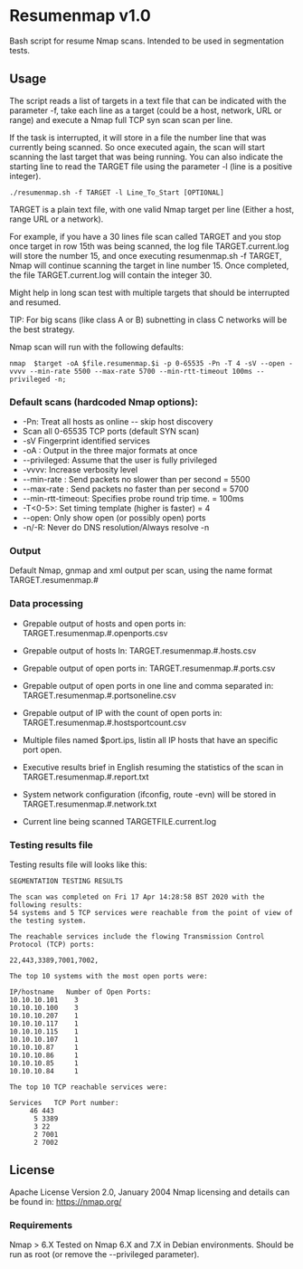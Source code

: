 # Resumenmap v1.0

Bash script for resume Nmap scans. Intended to be used in segmentation tests.

## Usage

The script reads a list of targets in a text file that can be indicated with the parameter -f, take each line as a target (could be a host, network, URL or range) and execute a Nmap full TCP syn scan scan per line. 

If the task is interrupted, it will store in a file the number line that was currently being scanned. So once executed again, the scan will start scanning the last target that was being running. You can also indicate the starting line to read the TARGET file using the parameter -l (line is a positive integer).

```
./resumenmap.sh -f TARGET -l Line_To_Start [OPTIONAL]

```

TARGET is a plain text file, with one valid Nmap target per line (Either a host, range URL or a network). 

For example, if you have a 30 lines file scan called TARGET and you stop once target in row 15th was being scanned, the log file TARGET.current.log will store the number 15, and once executing resumenmap.sh -f TARGET, Nmap will continue scanning the target in line number 15. Once completed, the file TARGET.current.log will contain the integer 30.

Might help in long scan test with multiple targets that should be interrupted and resumed.

TIP: For big scans (like class A or B) subnetting in class C networks will be the best strategy.

Nmap scan will run with the following defaults: 

```
nmap  $target -oA $file.resumenmap.$i -p 0-65535 -Pn -T 4 -sV --open -vvvv --min-rate 5500 --max-rate 5700 --min-rtt-timeout 100ms --privileged -n;

```
### Default scans (hardcoded Nmap options):

 * -Pn: Treat all hosts as online -- skip host discovery
 * Scan all 0-65535 TCP ports (default SYN scan)
 * -sV Fingerprint identified services
 * -oA <basename>: Output in the three major formats at once
 * --privileged: Assume that the user is fully privileged
 * -vvvv: Increase verbosity level 
 * --min-rate <number>: Send packets no slower than <number> per second = 5500
 * --max-rate <number>: Send packets no faster than <number> per second = 5700
 * --min-rtt-timeout: Specifies probe round trip time. = 100ms
 * -T<0-5>: Set timing template (higher is faster) = 4
 * --open: Only show open (or possibly open) ports
 * -n/-R: Never do DNS resolution/Always resolve -n

### Output

Default Nmap, gnmap and xml output per scan, using the name format TARGET.resumenmap.#

### Data processing

* Grepable output of hosts and open ports in: TARGET.resumenmap.#.openports.csv 
* Grepable output of hosts In: TARGET.resumenmap.#.hosts.csv 
* Grepable output of open ports in: TARGET.resumenmap.#.ports.csv 
* Grepable output of open ports in one line and comma separated in: TARGET.resumenmap.#.portsoneline.csv 
* Grepable output of IP with the count of open ports in: TARGET.resumenmap.#.hostsportcount.csv 
* Multiple files named $port.ips, listin all IP hosts that have an specific port open. 
* Executive results brief in English resuming the statistics of the scan in TARGET.resumenmap.#.report.txt
* System network configuration (ifconfig, route -evn) will be stored in TARGET.resumenmap.#.network.txt

* Current line being scanned TARGETFILE.current.log

### Testing results file

Testing results file will looks like this:
```
SEGMENTATION TESTING RESULTS 
 
The scan was completed on Fri 17 Apr 14:28:58 BST 2020 with the following results: 
54 systems and 5 TCP services were reachable from the point of view of the testing system. 

The reachable services include the flowing Transmission Control Protocol (TCP) ports:  

22,443,3389,7001,7002,  

The top 10 systems with the most open ports were:  

IP/hostname   Number of Open Ports:
10.10.10.101	3
10.10.10.100	3
10.10.10.207	1
10.10.10.117	1
10.10.10.115	1
10.10.10.107	1
10.10.10.87	    1
10.10.10.86	    1
10.10.10.85	    1
10.10.10.84	    1  

The top 10 TCP reachable services were:  

Services   TCP Port number: 
     46 443
      5 3389
      3 22
      2 7001
      2 7002  
```

## License
Apache License Version 2.0, January 2004
Nmap licensing and details can be found in: https://nmap.org/

### Requirements

Nmap > 6.X
Tested on Nmap 6.X and 7.X in Debian environments. Should be run as root (or remove the --privileged parameter).



